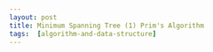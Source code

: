 ```yaml
---
layout: post
title: Minimum Spanning Tree (1) Prim's Algorithm
tags:  [algorithm-and-data-structure]
---
```

